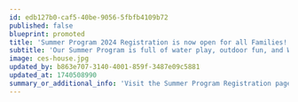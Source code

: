 ```yaml
---
id: edb127b0-caf5-40be-9056-5fbfb4109b72
published: false
blueprint: promoted
title: 'Summer Program 2024 Registration is now open for all Families!'
subtitle: 'Our Summer Program is full of water play, outdoor fun, and Watermelon Fridays!'
image: ces-house.jpg
updated_by: b863e707-3140-4001-859f-3487e09c5881
updated_at: 1740508990
summary_or_additional_info: 'Visit the Summer Program Registration page under Admissions to register! Limited spaces available for all programs!'
---
```

